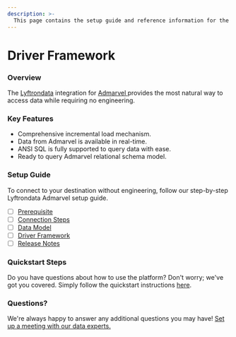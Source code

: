 ```yaml
---
description: >-
  This page contains the setup guide and reference information for the Admarvel source connector.
---
```


# Driver Framework

### Overview

The [Lyftrondata](https://www.lyftrondata.com/) integration for [Admarvel](https://www.lyftrondata.com/integration/admarvel/)[ ](https://www.lyftrondata.com/integration/admarvel/)provides the most natural way to access data while requiring no engineering.

### Key Features

* Comprehensive incremental load mechanism.
* Data from Admarvel is available in real-time.&#x20;
* ANSI SQL is fully supported to query data with ease.
* Ready to query Admarvel relational schema model.

### Setup Guide

To connect to your destination without engineering, follow our step-by-step Lyftrondata Admarvel setup guide.

* [ ] [Prerequisite](../../marketing-analytics/admarvel/prerequisite.md)
* [ ] [Connection Steps](../../marketing-analytics/admarvel/connection-steps.md)
* [ ] [Data Model](../../marketing-analytics/admarvel/data-model/)
* [ ] [Driver Framework](../../marketing-analytics/admarvel/driver-framework/)
* [ ] [Release Notes](../../marketing-analytics/admarvel/release-notes.md)

### Quickstart Steps

Do you have questions about how to use the platform? Don't worry; we've got you covered. Simply follow the quickstart instructions [here](../../../quickstart-steps.md).

### Questions? <a href="#questions" id="questions"></a>

We're always happy to answer any additional questions you may have! [Set up a meeting with our data experts.](https://www.lyftrondata.com/book-a-meeting/)



